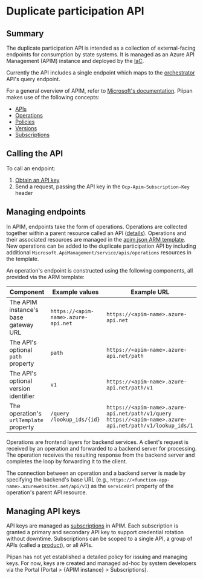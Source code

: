 # Duplicate participation API

## Summary

The duplicate participation API is intended as a collection of external-facing endpoints for consumption by state systems. It is managed as an Azure API Management (APIM) instance and deployed by the [IaC](../../docs/iac.md).

Currently the API includes a single endpoint which maps to the [orchestrator](orchestrator-match.md) API's query endpoint.

For a general overview of APIM, refer to [Microsoft's documentation](https://docs.microsoft.com/en-us/azure/api-management/). Piipan makes use of the following concepts:

- [APIs](https://docs.microsoft.com/en-us/azure/api-management/api-management-key-concepts#-apis-and-operations)
- [Operations](https://docs.microsoft.com/en-us/azure/api-management/api-management-key-concepts#-apis-and-operations)
- [Policies](https://docs.microsoft.com/en-us/azure/api-management/api-management-howto-policies)
- [Versions](https://docs.microsoft.com/en-us/azure/api-management/api-management-versions)
- [Subscriptions](https://docs.microsoft.com/en-us/azure/api-management/api-management-subscriptions)

## Calling the API

To call an endpoint:

1. [Obtain an API key](#managing-api-keys)
1. Send a request, passing the API key in the `Ocp-Apim-Subscription-Key` header

## Managing endpoints

In APIM, endpoints take the form of operations. Operations are collected together within a parent resource called an API ([details](https://docs.microsoft.com/en-us/azure/api-management/api-management-key-concepts#-apis-and-operations)). Operations and their associated resources are managed in the [apim.json ARM template](../../iac/arm-templates/apim.json). New operations can be added to the duplicate participation API by including additional `Microsoft.ApiManagement/service/apis/operations` resources in the template.

An operation's endpoint is constructed using the following components, all provided via the ARM template:

| Component | Example values | Example URL |
|---|---|---|
| The APIM instance's base gateway URL | `https://<apim-name>.azure-api.net` | `https://<apim-name>.azure-api.net` |
| The API's optional `path` property | `path` | `https://<apim-name>.azure-api.net/path` |
| The API's optional version identifier | `v1` | `https://<apim-name>.azure-api.net/path/v1` |
| The operation's `urlTemplate` property | `/query` <br> `/lookup_ids/{id}` | `https://<apim-name>.azure-api.net/path/v1/query` <br> `https://<apim-name>.azure-api.net/path/v1/lookup_ids/1` |

Operations are frontend layers for backend services. A client's request is received by an operation and forwarded to a backend server for processing. The operation receives the resulting response from the backend server and completes the loop by forwarding it to the client.

The connection between an operation and a backend server is made by specifying the backend's base URL (e.g., `https://<function-app-name>.azurewebsites.net/api/v1`) as the `serviceUrl` property of the operation's parent API resource. 

## Managing API keys

API keys are managed as [subscriptions](https://docs.microsoft.com/en-us/azure/api-management/api-management-subscriptions) in APIM. Each subscription is granted a primary and secondary API key to support credential rotation without downtime. Subscriptions can be scoped to a single API, a group of APIs (called a [product](https://docs.microsoft.com/en-us/azure/api-management/api-management-key-concepts#--products)), or all APIs.

Piipan has not yet established a detailed policy for issuing and managing keys. For now, keys are created and managed ad-hoc by system developers via the Portal (Portal > {APIM instance} > Subscriptions).

